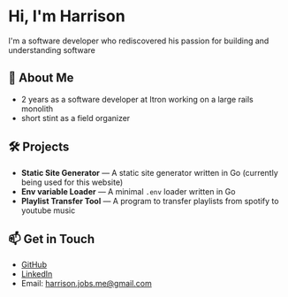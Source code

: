 # Hi, I'm Harrison

I'm a software developer who rediscovered his passion for building and understanding software

## 🧠 About Me

- 2 years as a software developer at Itron working on a large rails monolith
- short stint as a field organizer

## 🛠️ Projects

- **Static Site Generator** — A static site generator written in Go (currently being used for this website)
- **Env variable Loader** — A minimal `.env` loader written in Go  
- **Playlist Transfer Tool** — A program to transfer playlists from spotify to youtube music

## 📫 Get in Touch

- [GitHub](https://github.com/harrison-blake)
- [LinkedIn](https://www.linkedin.com/in/harrison-blake/)
- Email: harrison.jobs.me@gmail.com
